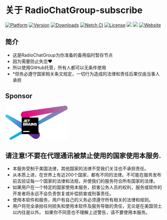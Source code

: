 # 关于 RadioChatGroup-subscribe
[![Platform](https://img.shields.io/badge/platform-windows-orange.svg)](https://github.com/NetchX/Netch)
[![Version](https://img.shields.io/github/v/release/NetchX/Netch)](https://github.com/NetchX/Netch/releases)
[![Downloads](https://img.shields.io/github/downloads/NetchX/Netch/total.svg)](https://github.com/NetchX/Netch/releases)
[![Netch CI](https://github.com/NetchX/Netch/workflows/Netch%20CI/badge.svg)](https://github.com/NetchX/Netch/actions)
[![License](https://img.shields.io/badge/license-MIT-yellow.svg)](LICENSE)
[![](https://img.shields.io/badge/Telegram-Channel-blue)](https://t.me/Netch) [![](https://img.shields.io/badge/Telegram-Group-green)](https://t.me/Netch_Discuss_Group) 
[![Website](https://img.shields.io/website?url=https%3A%2F%2Fnetch.org)](https://netch.org/)

## 简介
- 这是RadioChatGroup为你准备的备用临时暂存节点
- 因为需要防止失恋❤
- 所以使用GitHub托管，所有人都可以无条件使用
- *但务必遵守国家相关条文规定，一切行为造成的法律和责任后果仅由当事人承担

## Sponsor
<a href="https://www.jetbrains.com/?from=Netch"><img src=".github/jetbrains-variant-4.svg" alt="JetBrains" width="200"/></a>

## 请注意!不要在代理通讯被禁止使用的国家使用本服务.
- 本服务受制于美国法律，其他国家的法律不受我们关注也不承担责任。
- 从本质上进，在世界上有近200个国家，都有不同的法律。不可能在服务发布前去验证每一个国家的法律和法规，并使我们的服务符合所有国家的法律。
- 如果用户在一个特定的国家使用本服务，损害公务人员的权利，服务或软件的开发者将永远不会负责恢复或补偿损害或刑事责任。
- 使用本软件和服务，用户有自己的义务必须遵守所有相关的法律和规则。
- 用户将完全承拍任何损失和使用本软件及服务导致的责任，无论是在美国领土以内往是以外。
如果你不同意也不理解上述警告，请不要使用本服务。




